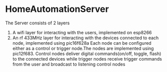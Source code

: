 # HomeAutomationServer
The Server consists of 2 layers 
1. A wifi layer for interacting with the users, implemented on esp8266
2. An rf 433MHz layer for interacting with the devices connected to each node,
implemented using pic16f628a
Each node can be configured either as a control or trigger node.The nodes are implemented
using pic12f683.
Control nodes deliver digital commands(on/off, toggle, flash) to the connected devices while
trigger nodes receive trigger commands from the user and broadcast to listening control nodes

